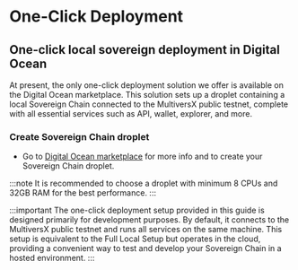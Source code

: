 # One-Click Deployment

## One-click local sovereign deployment in Digital Ocean

At present, the only one-click deployment solution we offer is available on the Digital Ocean marketplace. This solution sets up a droplet containing a local Sovereign Chain connected to the MultiversX public testnet, complete with all essential services such as API, wallet, explorer, and more.

### Create Sovereign Chain droplet

- Go to [Digital Ocean marketplace](https://marketplace.digitalocean.com/apps/multiversx-testnet-sovereign-chain) for more info and to create your Sovereign Chain droplet.

:::note
It is recommended to choose a droplet with minimum 8 CPUs and 32GB RAM for the best performance.
:::

:::important
The one-click deployment setup provided in this guide is designed primarily for development purposes. By default, it connects to the MultiversX public testnet and runs all services on the same machine. This setup is equivalent to the Full Local Setup but operates in the cloud, providing a convenient way to test and develop your Sovereign Chain in a hosted environment.
:::
